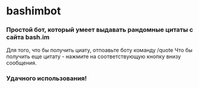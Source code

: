 # bashimbot

### Простой бот, который умеет выдавать рандомные цитаты с сайта bash.im

Для того, что бы получить циату, отпоавьте боту команду
  /quote
Что бы получить еще цитату - нажмите на соответствующую кнопку внизу сообщения.
### __Удачного использования!__
